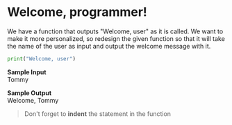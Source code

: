 # Welcome, programmer!

We have a function that outputs "Welcome, user" as it is called. We want to make it more personalized, so redesign the given function so that it will take the name of the user as input and output the welcome message with it.

```python
print("Welcome, user")
```

**Sample Input** </br>
Tommy

**Sample Output** </br>
Welcome, Tommy

> Don't forget to **indent** the statement in the function
